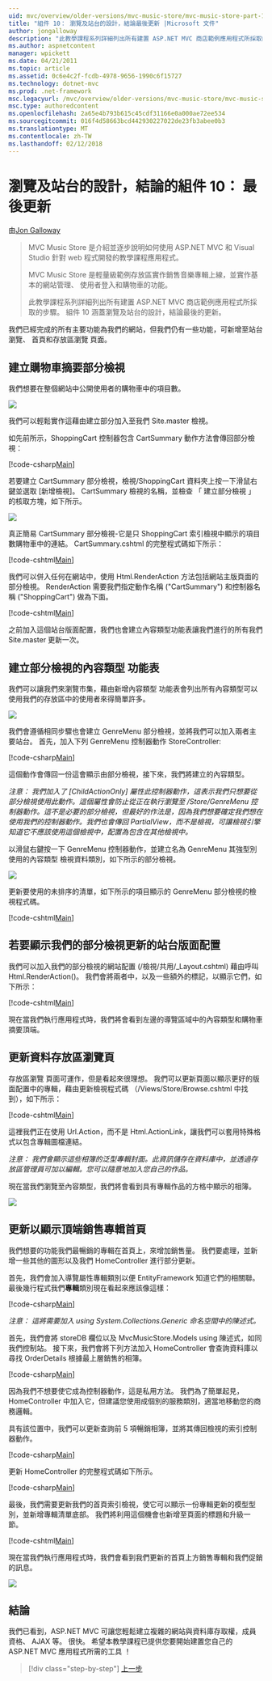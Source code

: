```yaml
---
uid: mvc/overview/older-versions/mvc-music-store/mvc-music-store-part-10
title: "組件 10： 瀏覽及站台的設計，結論最後更新 |Microsoft 文件"
author: jongalloway
description: "此教學課程系列詳細列出所有建置 ASP.NET MVC 商店範例應用程式所採取的步驟。 組件 10 涵蓋最後更新瀏覽和 S..."
ms.author: aspnetcontent
manager: wpickett
ms.date: 04/21/2011
ms.topic: article
ms.assetid: 0c6e4c2f-fcdb-4978-9656-1990c6f15727
ms.technology: dotnet-mvc
ms.prod: .net-framework
msc.legacyurl: /mvc/overview/older-versions/mvc-music-store/mvc-music-store-part-10
msc.type: authoredcontent
ms.openlocfilehash: 2a65e4b793b615c45cdf31166e0a000ae72ee534
ms.sourcegitcommit: 016f4d58663bcd442930227022de23fb3abee0b3
ms.translationtype: MT
ms.contentlocale: zh-TW
ms.lasthandoff: 02/12/2018
---
```

<a name="part-10-final-updates-to-navigation-and-site-design-conclusion"></a>瀏覽及站台的設計，結論的組件 10： 最後更新
====================
由[Jon Galloway](https://github.com/jongalloway)

> MVC Music Store 是介紹並逐步說明如何使用 ASP.NET MVC 和 Visual Studio 針對 web 程式開發的教學課程應用程式。  
>   
> MVC Music Store 是輕量級範例存放區實作銷售音樂專輯上線，並實作基本的網站管理、 使用者登入和購物車的功能。  
>   
> 此教學課程系列詳細列出所有建置 ASP.NET MVC 商店範例應用程式所採取的步驟。 組件 10 涵蓋瀏覽及站台的設計，結論最後的更新。


我們已經完成的所有主要功能為我們的網站，但我們仍有一些功能，可新增至站台瀏覽、 首頁和存放區瀏覽 頁面。

## <a name="creating-the-shopping-cart-summary-partial-view"></a>建立購物車摘要部分檢視

我們想要在整個網站中公開使用者的購物車中的項目數。

![](mvc-music-store-part-10/_static/image1.png)

我們可以輕鬆實作這藉由建立部分加入至我們 Site.master 檢視。

如先前所示，ShoppingCart 控制器包含 CartSummary 動作方法會傳回部分檢視：

[!code-csharp[Main](mvc-music-store-part-10/samples/sample1.cs)]

若要建立 CartSummary 部分檢視，檢視/ShoppingCart 資料夾上按一下滑鼠右鍵並選取 [新增檢視]。 CartSummary 檢視的名稱，並檢查 「 建立部分檢視 」 的核取方塊，如下所示。

![](mvc-music-store-part-10/_static/image2.png)

真正簡易 CartSummary 部分檢視-它是只 ShoppingCart 索引檢視中顯示的項目數購物車中的連結。 CartSummary.cshtml 的完整程式碼如下所示：

[!code-cshtml[Main](mvc-music-store-part-10/samples/sample2.cshtml)]

我們可以併入任何在網站中，使用 Html.RenderAction 方法包括網站主版頁面的部分檢視。 RenderAction 需要我們指定動作名稱 ("CartSummary") 和控制器名稱 ("ShoppingCart") 做為下面。

[!code-cshtml[Main](mvc-music-store-part-10/samples/sample3.cshtml)]

之前加入這個站台版面配置，我們也會建立內容類型功能表讓我們進行的所有我們 Site.master 更新一次。

## <a name="creating-the-genre-menu-partial-view"></a>建立部分檢視的內容類型 功能表

我們可以讓我們來瀏覽市集，藉由新增內容類型 功能表會列出所有內容類型可以使用我們的存放區中的使用者來得簡單許多。

![](mvc-music-store-part-10/_static/image3.png)

我們會遵循相同步驟也會建立 GenreMenu 部分檢視，並將我們可以加入兩者主要站台。 首先，加入下列 GenreMenu 控制器動作 StoreController:

[!code-csharp[Main](mvc-music-store-part-10/samples/sample4.cs)]

這個動作會傳回一份這會顯示由部分檢視，接下來，我們將建立的內容類型。

*注意： 我們加入了 [ChildActionOnly] 屬性此控制器動作，這表示我們只想要從部分檢視使用此動作。這個屬性會防止從正在執行瀏覽至 /Store/GenreMenu 控制器動作。這不是必要的部分檢視，但最好的作法是，因為我們想要確定我們想在使用我們的控制器動作。我們也會傳回 PartialView，而不是檢視，可讓檢視引擎知道它不應該使用這個檢視中，配置為包含在其他檢視中。*

以滑鼠右鍵按一下 GenreMenu 控制器動作，並建立名為 GenreMenu 其強型別使用的內容類型 檢視資料類別，如下所示的部分檢視。

![](mvc-music-store-part-10/_static/image4.png)

更新要使用的未排序的清單，如下所示的項目顯示的 GenreMenu 部分檢視的檢視程式碼。

[!code-cshtml[Main](mvc-music-store-part-10/samples/sample5.cshtml)]

## <a name="updating-site-layout-to-display-our-partial-views"></a>若要顯示我們的部分檢視更新的站台版面配置

我們可以加入我們的部分檢視的網站配置 (/檢視/共用/\_Layout.cshtml) 藉由呼叫 Html.RenderAction()。 我們會將兩者中，以及一些額外的標記，以顯示它們，如下所示：

[!code-cshtml[Main](mvc-music-store-part-10/samples/sample6.cshtml)]

現在當我們執行應用程式時，我們將會看到左邊的導覽區域中的內容類型和購物車摘要頂端。

## <a name="update-to-the-store-browse-page"></a>更新資料存放區瀏覽頁

存放區瀏覽 頁面可運作，但是看起來很理想。 我們可以更新頁面以顯示更好的版面配置中的專輯，藉由更新檢視程式碼 （/Views/Store/Browse.cshtml 中找到），如下所示：

[!code-cshtml[Main](mvc-music-store-part-10/samples/sample7.cshtml)]

這裡我們正在使用 Url.Action，而不是 Html.ActionLink，讓我們可以套用特殊格式以包含專輯圖檔連結。

*注意： 我們會顯示這些相簿的泛型專輯封面。此資訊儲存在資料庫中，並透過存放區管理員可加以編輯。您可以隨意地加入您自己的作品。*

現在當我們瀏覽至內容類型，我們將會看到具有專輯作品的方格中顯示的相簿。

![](mvc-music-store-part-10/_static/image5.png)

## <a name="updating-the-home-page-to-show-top-selling-albums"></a>更新以顯示頂端銷售專輯首頁

我們想要的功能我們最暢銷的專輯在首頁上，來增加銷售量。 我們要處理，並新增一些其他的圖形以及我們 HomeController 進行部分更新。

首先，我們會加入導覽屬性專輯類別以便 EntityFramework 知道它們的相關聯。 最後幾行程式我們**專輯**類別現在看起來應該像這樣：

[!code-csharp[Main](mvc-music-store-part-10/samples/sample8.cs)]

*注意： 這將需要加入 using System.Collections.Generic 命名空間中的陳述式。*

首先，我們會將 storeDB 欄位以及 MvcMusicStore.Models using 陳述式，如同我們控制站。 接下來，我們會將下列方法加入 HomeController 會查詢資料庫以尋找 OrderDetails 根據最上層銷售的相簿。

[!code-csharp[Main](mvc-music-store-part-10/samples/sample9.cs)]

因為我們不想要使它成為控制器動作，這是私用方法。 我們為了簡單起見，HomeController 中加入它，但建議您使用成個別的服務類別，適當地移動您的商務邏輯。

具有該位置中，我們可以更新查詢前 5 項暢銷相簿，並將其傳回檢視的索引控制器動作。

[!code-csharp[Main](mvc-music-store-part-10/samples/sample10.cs)]

更新 HomeController 的完整程式碼如下所示。

[!code-csharp[Main](mvc-music-store-part-10/samples/sample11.cs)]

最後，我們需要更新我們的首頁索引檢視，使它可以顯示一份專輯更新的模型型別，並新增專輯清單底部。 我們將利用這個機會也新增至頁面的標題和升級一節。

[!code-cshtml[Main](mvc-music-store-part-10/samples/sample12.cshtml)]

現在當我們執行應用程式時，我們會看到我們更新的首頁上方銷售專輯和我們促銷的訊息。

![](mvc-music-store-part-10/_static/image1.jpg)

## <a name="conclusion"></a>結論

我們已看到，ASP.NET MVC 可讓您輕鬆建立複雜的網站與資料庫存取權，成員資格、 AJAX 等。 很快。 希望本教學課程已提供您要開始建置您自己的 ASP.NET MVC 應用程式所需的工具 ！


>[!div class="step-by-step"]
[上一步](mvc-music-store-part-9.md)
